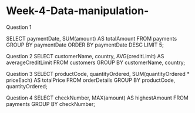 # Week-4-Data-manipulation-
Question 1

SELECT
    paymentDate,
    SUM(amount) AS totalAmount
FROM
    payments
GROUP BY
    paymentDate
ORDER BY
    paymentDate DESC
LIMIT 5;

Question 2
SELECT
    customerName,
    country,
    AVG(creditLimit) AS averageCreditLimit
FROM
    customers
GROUP BY
    customerName,
    country;

Question 3
SELECT
    productCode,
    quantityOrdered,
    SUM(quantityOrdered * priceEach) AS totalPrice
FROM
    orderDetails
GROUP BY
productCode,
    quantityOrdered;

Question 4
SELECT
    checkNumber,
    MAX(amount) AS highestAmount
FROM
    payments
GROUP BY
    checkNumber;
